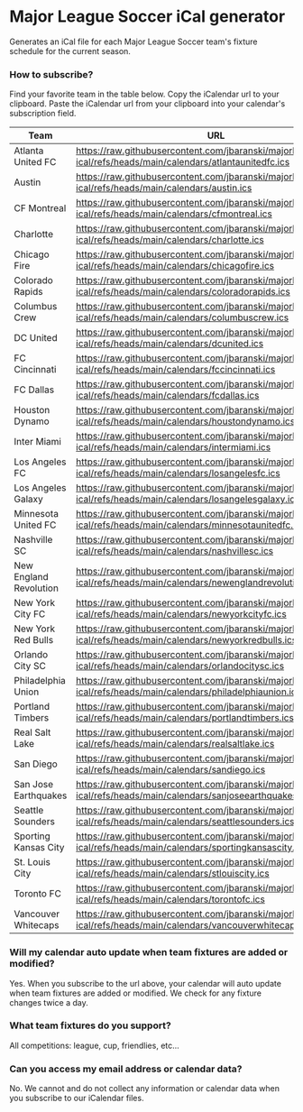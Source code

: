 # Major League Soccer iCal generator
Generates an iCal file for each Major League Soccer team's fixture schedule for the current season.


### How to subscribe?
Find your favorite team in the table below. Copy the iCalendar url to your clipboard. Paste the iCalendar url from your clipboard into your calendar's subscription field.

| Team | URL |
| -------------- | --------- |
| Atlanta United FC | https://raw.githubusercontent.com/jbaranski/majorleaguesoccer-ical/refs/heads/main/calendars/atlantaunitedfc.ics |
| Austin | https://raw.githubusercontent.com/jbaranski/majorleaguesoccer-ical/refs/heads/main/calendars/austin.ics |
| CF Montreal | https://raw.githubusercontent.com/jbaranski/majorleaguesoccer-ical/refs/heads/main/calendars/cfmontreal.ics |
| Charlotte | https://raw.githubusercontent.com/jbaranski/majorleaguesoccer-ical/refs/heads/main/calendars/charlotte.ics |
| Chicago Fire | https://raw.githubusercontent.com/jbaranski/majorleaguesoccer-ical/refs/heads/main/calendars/chicagofire.ics |
| Colorado Rapids | https://raw.githubusercontent.com/jbaranski/majorleaguesoccer-ical/refs/heads/main/calendars/coloradorapids.ics |
| Columbus Crew | https://raw.githubusercontent.com/jbaranski/majorleaguesoccer-ical/refs/heads/main/calendars/columbuscrew.ics |
| DC United | https://raw.githubusercontent.com/jbaranski/majorleaguesoccer-ical/refs/heads/main/calendars/dcunited.ics |
| FC Cincinnati | https://raw.githubusercontent.com/jbaranski/majorleaguesoccer-ical/refs/heads/main/calendars/fccincinnati.ics |
| FC Dallas | https://raw.githubusercontent.com/jbaranski/majorleaguesoccer-ical/refs/heads/main/calendars/fcdallas.ics |
| Houston Dynamo | https://raw.githubusercontent.com/jbaranski/majorleaguesoccer-ical/refs/heads/main/calendars/houstondynamo.ics |
| Inter Miami | https://raw.githubusercontent.com/jbaranski/majorleaguesoccer-ical/refs/heads/main/calendars/intermiami.ics |
| Los Angeles FC | https://raw.githubusercontent.com/jbaranski/majorleaguesoccer-ical/refs/heads/main/calendars/losangelesfc.ics |
| Los Angeles Galaxy | https://raw.githubusercontent.com/jbaranski/majorleaguesoccer-ical/refs/heads/main/calendars/losangelesgalaxy.ics |
| Minnesota United FC | https://raw.githubusercontent.com/jbaranski/majorleaguesoccer-ical/refs/heads/main/calendars/minnesotaunitedfc.ics |
| Nashville SC | https://raw.githubusercontent.com/jbaranski/majorleaguesoccer-ical/refs/heads/main/calendars/nashvillesc.ics |
| New England Revolution | https://raw.githubusercontent.com/jbaranski/majorleaguesoccer-ical/refs/heads/main/calendars/newenglandrevolution.ics |
| New York City FC | https://raw.githubusercontent.com/jbaranski/majorleaguesoccer-ical/refs/heads/main/calendars/newyorkcityfc.ics |
| New York Red Bulls | https://raw.githubusercontent.com/jbaranski/majorleaguesoccer-ical/refs/heads/main/calendars/newyorkredbulls.ics |
| Orlando City SC | https://raw.githubusercontent.com/jbaranski/majorleaguesoccer-ical/refs/heads/main/calendars/orlandocitysc.ics |
| Philadelphia Union | https://raw.githubusercontent.com/jbaranski/majorleaguesoccer-ical/refs/heads/main/calendars/philadelphiaunion.ics |
| Portland Timbers | https://raw.githubusercontent.com/jbaranski/majorleaguesoccer-ical/refs/heads/main/calendars/portlandtimbers.ics |
| Real Salt Lake | https://raw.githubusercontent.com/jbaranski/majorleaguesoccer-ical/refs/heads/main/calendars/realsaltlake.ics |
| San Diego | https://raw.githubusercontent.com/jbaranski/majorleaguesoccer-ical/refs/heads/main/calendars/sandiego.ics |
| San Jose Earthquakes | https://raw.githubusercontent.com/jbaranski/majorleaguesoccer-ical/refs/heads/main/calendars/sanjoseearthquakes.ics |
| Seattle Sounders | https://raw.githubusercontent.com/jbaranski/majorleaguesoccer-ical/refs/heads/main/calendars/seattlesounders.ics |
| Sporting Kansas City | https://raw.githubusercontent.com/jbaranski/majorleaguesoccer-ical/refs/heads/main/calendars/sportingkansascity.ics |
| St. Louis City | https://raw.githubusercontent.com/jbaranski/majorleaguesoccer-ical/refs/heads/main/calendars/stlouiscity.ics |
| Toronto FC | https://raw.githubusercontent.com/jbaranski/majorleaguesoccer-ical/refs/heads/main/calendars/torontofc.ics |
| Vancouver Whitecaps | https://raw.githubusercontent.com/jbaranski/majorleaguesoccer-ical/refs/heads/main/calendars/vancouverwhitecaps.ics |


### Will my calendar auto update when team fixtures are added or modified?
Yes. When you subscribe to the url above, your calendar will auto update when team fixtures are added or modified. We check for any fixture changes twice a day.


### What team fixtures do you support?
All competitions: league, cup, friendlies, etc...


### Can you access my email address or calendar data?
No. We cannot and do not collect any information or calendar data when you subscribe to our iCalendar files.